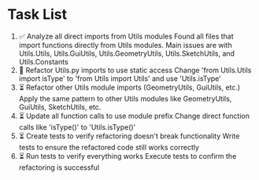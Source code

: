 # Task List

1. ✅ Analyze all direct imports from Utils modules
Found all files that import functions directly from Utils modules. Main issues are with Utils.Utils, Utils.GuiUtils, Utils.GeometryUtils, Utils.SketchUtils, and Utils.Constants
2. 🔄 Refactor Utils.py imports to use static access
Change 'from Utils.Utils import isType' to 'from Utils import Utils' and use 'Utils.isType'
3. ⏳ Refactor other Utils module imports (GeometryUtils, GuiUtils, etc.)
Apply the same pattern to other Utils modules like GeometryUtils, GuiUtils, SketchUtils, etc.
4. ⏳ Update all function calls to use module prefix
Change direct function calls like 'isType()' to 'Utils.isType()'
5. ⏳ Create tests to verify refactoring doesn't break functionality
Write tests to ensure the refactored code still works correctly
6. ⏳ Run tests to verify everything works
Execute tests to confirm the refactoring is successful

